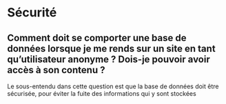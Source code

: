 # Sécurité

## Comment doit se comporter une base de données lorsque je me rends sur un site en tant qu’utilisateur anonyme ? Dois-je pouvoir avoir accès à son contenu ?

Le sous-entendu dans cette question est que la base de données doit être sécurisée, pour éviter la fuite des informations qui y sont stockées

